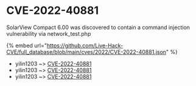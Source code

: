 # CVE-2022-40881

SolarView Compact 6.00 was discovered to contain a command injection vulnerability via network_test.php

{% embed url="https://github.com/Live-Hack-CVE/full_database/blob/main/cves/2022/CVE-2022-40881.json" %}


* yilin1203 ~> [CVE-2022-40881](https://www.alice-snow.ru/2022/database/cve-2022-40881/cve-2022-40881-yilin1203)
* yilin1203 ~> [CVE-2022-40881](https://www.alice-snow.ru/2022/database/cve-2022-40881/cve-2022-40881-yilin1203)
* yilin1203 ~> [CVE-2022-40881](https://www.alice-snow.ru/2022/database/cve-2022-40881/cve-2022-40881-yilin1203)